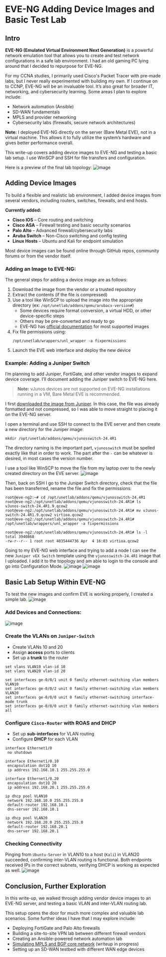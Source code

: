 # EVE-NG Adding Device Images and Basic Test Lab
## Intro
**EVE-NG (Emulated Virtual Environment Next Generation)** is a powerful network emulation tool that allows you to create and test network configurations in a safe lab environment. I had an old gaming PC lying around that I decided to repurpose for EVE-NG.

For my CCNA studies, I primarily used Cisco's Packet Tracer with pre-made labs, but I never really experimented with building my own. If I continue on to CCNP, EVE-NG will be an invaluable tool. It’s also great for broader IT, networking, and cybersecurity learning. Some areas I plan to explore include:

- Network automation (Ansible)
- SD-WAN fundamentals
- MPLS and provider networking
- Cybersecurity labs (firewalls, secure network architectures)

**Note:** I deployed EVE-NG directly on the server (Bare Metal EVE), not in a virtual machine. This allows it to fully utilize the system’s hardware and gives better performance overall.

This write-up covers adding device images to EVE-NG and testing a basic lab setup. I use WinSCP and SSH for file transfers and configuration.

Here is a preview of the final lab topology:
![image](images/Pasted%20image%2020250404144737.png)
## Adding Device Images
To build a flexible and realistic lab environment, I added device images from several vendors, including routers, switches, firewalls, and end hosts.

**Currently added:**
- **Cisco IOS**  – Core routing and switching 
- **Cisco ASA** – Firewall testing and basic security scenarios
- **Palo Alto** – Advanced firewall/cybersecurity labs
- **Aruba Switch** – Non-Cisco switching and config testing
- **Linux Hosts** – Ubuntu and Kali for endpoint simulation

Most device images can be found online through GitHub repos, community forums or from the vendor itself.
### Adding an Image to EVE-NG:
The general steps for adding a device image are as follows:

1. Download the image from the vendor or a trusted repository  
2. Extract the contents (if the file is compressed)
3. Use a tool like WinSCP to upload the image into the appropriate directory (ex: `/opt/unetlab/addons/qemu/arubacx-version#`)  
    - Some devices require format conversion, a virtual HDD, or other device-specific steps  
    - Others may be pre-converted and ready to go  
    - EVE-NG has [official documentation](https://www.eve-ng.net/index.php/documentation/howtos/) for most supported images  
4. Fix file permissions using:
    ```
    /opt/unetlab/wrappers/unl_wrapper -a fixpermissions
    ```  
5. Launch the EVE web interface and deploy the new device

### Example: Adding a Juniper Switch
I’m planning to add Juniper, FortiGate, and other vendor images to expand device coverage. I’ll document adding the Juniper switch to EVE-NG here.

> **Note:** vJunos devices are not supported on EVE-NG installations running in a VM, Bare Metal EVE is recommended.

I first [downloaded the image from Juniper](https://support.juniper.net/support/downloads/?p=vjunos). In this case, the file was already formatted and not compressed, so I was able to move straight to placing it on the EVE-NG server.

I open a terminal and use SSH to connect to the EVE server and then create a new directory for the Juniper image:
```
mkdir /opt/unetlab/addons/qemu/vjunosswitch-24.4R1
```
The directory naming is the important part, `vjunosswitch` must be spelled exactly like that in order to work. The part after the `-` can be whatever is desired, in most cases the version number.

I use a tool like WinSCP to move the file from my laptop over to the newly created directory on the EVE server. 
![image](images/Pasted%20image%2020250404121441.png)

Then, back on SSH I go to the Juniper Switch directory, check that the file has been transferred, rename the file and fix the permissions:
```
root@eve-ng2:~# cd /opt/unetlab/addons/qemu/vjunosswitch-24.4R1
root@eve-ng2:/opt/unetlab/addons/qemu/vjunosswitch-24.4R1# ls
vJunos-switch-24.4R1.9.qcow2
root@eve-ng2:/opt/unetlab/addons/qemu/vjunosswitch-24.4R1# mv vJunos-switch-24.4R1.9.qcow2 virtioa.qcow2
root@eve-ng2:/opt/unetlab/addons/qemu/vjunosswitch-24.4R1# /opt/unetlab/wrappers/unl_wrapper -a fixpermissions

root@eve-ng2:/opt/unetlab/addons/qemu/vjunosswitch-24.4R1# ls -l
total 3940868
-rw-r--r-- 1 root root 4035444736 Apr  4 16:03 virtioa.qcow2
```

Going to my EVE-NG web interface and trying to add a node I can see the new `Juniper vEX Switch` template using the `vjunosswitch-24.4R1` image that I uploaded. I add it to the topology and am able to login to the console and go into Configuration Mode. 
![image](images/Pasted%20image%2020250404122509.png)
![image](images/Pasted%20image%2020250404132906.png)
## Basic Lab Setup Within EVE-NG
To test the new images and confirm EVE is working properly, I created a simple lab.
![image](images/Pasted%20image%2020250404133654.png)

<!-- After completing the setup, the lab topology looked like this:
![image](images/Pasted%20image%2020250404144737.png) -->
### Add Devices and Connections:
![image](images/Pasted%20image%2020250404134103.png)
### Create the VLANs on `Juniper-Switch`
- Create VLANs 10 and 20
- Assign **access** ports to clients
- Set up a **trunk** to the router

```
set vlans VLAN10 vlan-id 10
set vlans VLAN20 vlan-id 20

set interfaces ge-0/0/1 unit 0 family ethernet-switching vlan members VLAN10
set interfaces ge-0/0/2 unit 0 family ethernet-switching vlan members VLAN20
set interfaces ge-0/0/0 unit 0 family ethernet-switching interface-mode trunk
set interfaces ge-0/0/0 unit 0 family ethernet-switching vlan members all
```
### Configure `Cisco-Router` with ROAS and DHCP
- Set up **sub-interfaces** for VLAN routing
- Configure **DHCP** for each VLAN

```
interface Ethernet1/0
 no shutdown

interface Ethernet1/0.10
 encapsulation dot1Q 10
 ip address 192.168.10.1 255.255.255.0

interface Ethernet1/0.20
 encapsulation dot1Q 20
 ip address 192.168.20.1 255.255.255.0

ip dhcp pool VLAN10
 network 192.168.10.0 255.255.255.0
 default-router 192.168.10.1
 dns-server 192.168.10.1

ip dhcp pool VLAN20
 network 192.168.20.0 255.255.255.0
 default-router 192.168.20.1
 dns-server 192.168.20.1
```
### Checking Connectivity
Pinging from `Ubuntu-Server` in VLAN10 to a host (`Kali`) in VLAN20 succeeded, confirming inter-VLAN routing is functional. Both endpoints received IPs in the correct subnets, verifying DHCP is working as expected as well. 
![image](images/Pasted%20image%2020250404141821.png)

## Conclusion, Further Exploration
In this write-up, we walked through adding vendor device images to an EVE-NG server, and testing a basic VLAN and inter-VLAN routing lab. 

This setup opens the door for much more complex and valuable lab scenarios. Some further ideas I have that I may explore include:

- Deploying FortiGate and Palo Alto firewalls 
- Building a site-to-site VPN lab between different firewall vendors
- Creating an Ansible-powered network automation lab
- [Simulating MPLS and BGP core network](https://github.com/Josh-Rap/Exploring-MPLS-Networking-and-Configuration) (writeup in progress)
- Setting up an SD-WAN testbed with different WAN edge devices